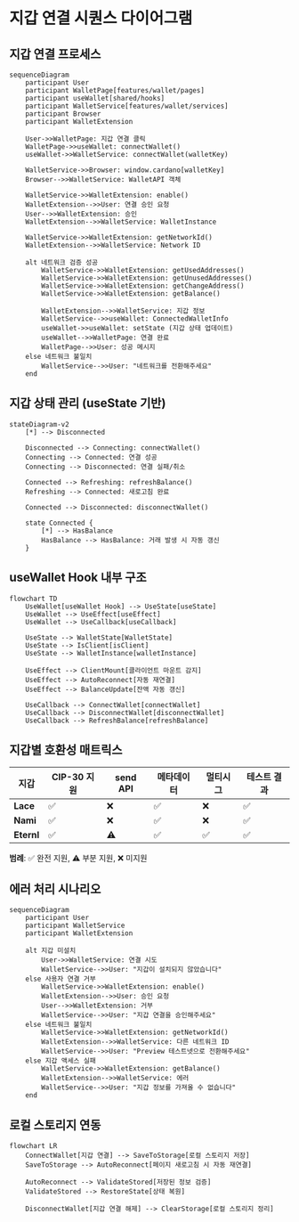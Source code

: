 # 지갑 연결 시퀀스 다이어그램

## 지갑 연결 프로세스

```mermaid
sequenceDiagram
    participant User
    participant WalletPage[features/wallet/pages]
    participant useWallet[shared/hooks]
    participant WalletService[features/wallet/services]
    participant Browser
    participant WalletExtension

    User->>WalletPage: 지갑 연결 클릭
    WalletPage->>useWallet: connectWallet()
    useWallet->>WalletService: connectWallet(walletKey)

    WalletService->>Browser: window.cardano[walletKey]
    Browser-->>WalletService: WalletAPI 객체

    WalletService->>WalletExtension: enable()
    WalletExtension-->>User: 연결 승인 요청
    User-->>WalletExtension: 승인
    WalletExtension-->>WalletService: WalletInstance

    WalletService->>WalletExtension: getNetworkId()
    WalletExtension-->>WalletService: Network ID

    alt 네트워크 검증 성공
        WalletService->>WalletExtension: getUsedAddresses()
        WalletService->>WalletExtension: getUnusedAddresses()
        WalletService->>WalletExtension: getChangeAddress()
        WalletService->>WalletExtension: getBalance()

        WalletExtension-->>WalletService: 지갑 정보
        WalletService-->>useWallet: ConnectedWalletInfo
        useWallet->>useWallet: setState (지갑 상태 업데이트)
        useWallet-->>WalletPage: 연결 완료
        WalletPage-->>User: 성공 메시지
    else 네트워크 불일치
        WalletService-->>User: "네트워크를 전환해주세요"
    end
```

## 지갑 상태 관리 (useState 기반)

```mermaid
stateDiagram-v2
    [*] --> Disconnected

    Disconnected --> Connecting: connectWallet()
    Connecting --> Connected: 연결 성공
    Connecting --> Disconnected: 연결 실패/취소

    Connected --> Refreshing: refreshBalance()
    Refreshing --> Connected: 새로고침 완료

    Connected --> Disconnected: disconnectWallet()

    state Connected {
        [*] --> HasBalance
        HasBalance --> HasBalance: 거래 발생 시 자동 갱신
    }
```

## useWallet Hook 내부 구조

```mermaid
flowchart TD
    UseWallet[useWallet Hook] --> UseState[useState]
    UseWallet --> UseEffect[useEffect]
    UseWallet --> UseCallback[useCallback]

    UseState --> WalletState[WalletState]
    UseState --> IsClient[isClient]
    UseState --> WalletInstance[walletInstance]

    UseEffect --> ClientMount[클라이언트 마운트 감지]
    UseEffect --> AutoReconnect[자동 재연결]
    UseEffect --> BalanceUpdate[잔액 자동 갱신]

    UseCallback --> ConnectWallet[connectWallet]
    UseCallback --> DisconnectWallet[disconnectWallet]
    UseCallback --> RefreshBalance[refreshBalance]
```

## 지갑별 호환성 매트릭스

| 지갑       | CIP-30 지원 | send API | 메타데이터 | 멀티시그 | 테스트 결과 |
| ---------- | ----------- | -------- | ---------- | -------- | ----------- |
| **Lace**   | ✅          | ❌       | ✅         | ❌       | ✅          |
| **Nami**   | ✅          | ❌       | ✅         | ❌       | ✅          |
| **Eternl** | ✅          | ⚠️       | ✅         | ✅       | ✅          |

**범례**: ✅ 완전 지원, ⚠️ 부분 지원, ❌ 미지원

## 에러 처리 시나리오

```mermaid
sequenceDiagram
    participant User
    participant WalletService
    participant WalletExtension

    alt 지갑 미설치
        User->>WalletService: 연결 시도
        WalletService-->>User: "지갑이 설치되지 않았습니다"
    else 사용자 연결 거부
        WalletService->>WalletExtension: enable()
        WalletExtension-->>User: 승인 요청
        User-->>WalletExtension: 거부
        WalletService-->>User: "지갑 연결을 승인해주세요"
    else 네트워크 불일치
        WalletService->>WalletExtension: getNetworkId()
        WalletExtension-->>WalletService: 다른 네트워크 ID
        WalletService-->>User: "Preview 테스트넷으로 전환해주세요"
    else 지갑 액세스 실패
        WalletService->>WalletExtension: getBalance()
        WalletExtension-->>WalletService: 에러
        WalletService-->>User: "지갑 정보를 가져올 수 없습니다"
    end
```

## 로컬 스토리지 연동

```mermaid
flowchart LR
    ConnectWallet[지갑 연결] --> SaveToStorage[로컬 스토리지 저장]
    SaveToStorage --> AutoReconnect[페이지 새로고침 시 자동 재연결]

    AutoReconnect --> ValidateStored[저장된 정보 검증]
    ValidateStored --> RestoreState[상태 복원]

    DisconnectWallet[지갑 연결 해제] --> ClearStorage[로컬 스토리지 정리]
```
